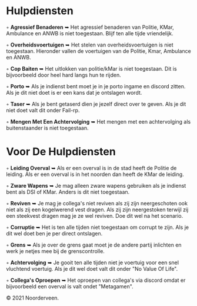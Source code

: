 # Hulpdiensten 

◦ <b>Agressief Benaderen</b> ➥ Het agressief benaderen van Politie, KMar, Ambulance en ANWB is niet toegestaan. Blijf ten alle tijde vriendelijk.

◦ <b>Overheidsvoertuigen</b> ➥ Het stelen van overheidsvoertuigen is niet toegestaan. Hieronder vallen de voertuigen van de Politie, Kmar, Ambulance en ANWB.

◦ <b>Cop Baiten</b> ➥ Het uitlokken van politie/kMar is niet toegestaan. Dit is bijvoorbeeld door heel hard langs hun te rijden.

◦ <b>Porto</b> ➥ Als je indienst bent moet je in je porto ingame en discord zitten. Als je dit niet doet is er een kans dat je ontslagen wordt.

◦ <b>Taser</b> ➥ Als je bent getaserd dien je jezelf direct over te geven. Als je dit niet doet valt dit onder Fail-rp.

◦ <b>Mengen Met Een Achtervolging</b> ➥ Het mengen met een achtervolging als buitenstaander is niet toegestaan.

# Voor De Hulpdiensten

◦ <b>Leiding Overval</b> ➥ Als er een overval is in de stad heeft de Politie de leiding. Als er een overval is in het noorden dan heeft de KMar de leiding.

◦ <b>Zware Wapens</b> ➥ Je mag alleen zware wapens gebruiken als je indienst bent als DSI of KMar. Anders is dit niet toegestaan.

◦ <b>Reviven</b> ➥ Je mag je collega's niet reviven als zij zijn neergeschoten ook niet als zij een kogelwerend vest dragen. Als zij zijn neergestoken terwijl zij een steekvest dragen mag je ze wel reviven. Doe dit wel na het scenario.

◦ <b>Corruptie</b> ➥ Het is ten alle tijden niet toegestaan om corrupt te zijn. Als je dit wel doet ben je per direct ontslagen.

◦ <b>Grens</b> ➥ Als je over de grens gaat moet je de andere partij inlichten en werk je netjes mee bij de grenscontrolle.

◦ <b>Achtervolging</b> ➥ Je gooit ten alle tijden niet je voertuig voor een snel vluchtend voertuig. Als je dit wel doet valt dit onder "No Value Of Life".

◦ <b>Collega's Oproepen</b> ➥ Het oproepen van collega's via discord omdat er bijvoorbeeld een overval is valt ondet "Metagamen".

© 2021 Noorderveen.
